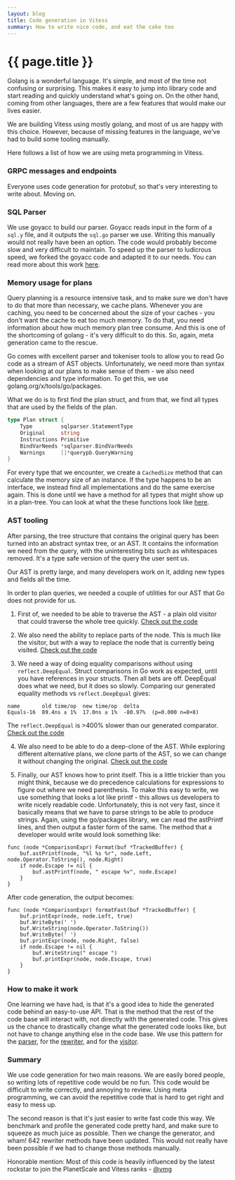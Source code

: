 ```yaml
---
layout: blog
title: Code generation in Vitess
summary: How to write nice code, and eat the cake too
---
```


# {{ page.title }}


Golang is a wonderful language. It's simple, and most of the time not confusing or surprising.
This makes it easy to jump into library code and start reading and quickly understand what's going on.
On the other hand, coming from other languages, there are a few features that would make our lives easier.

We are building Vitess using mostly golang, and most of us are happy with this choice.
However, because of missing features in the language, we've had to build some tooling manually.

Here follows a list of how we are using meta programming in Vitess.

### GRPC messages and endpoints

Everyone uses code generation for protobuf, so that's very interesting to write about. Moving on.

### SQL Parser

We use goyacc to build our parser.
Goyacc reads input in the form of a `sql.y` file, and it outputs the `sql.go` parser we use.
Writing this manually would not really have been an option. The code would probably become slow and very difficult to maintain.
To speed up the parser to ludicrous speed, we forked the goyacc code and adapted it to our needs. You can read more about this work [here](https://github.com/vitessio/vitess/pull/7669).

### Memory usage for plans

Query planning is a resource intensive task, and to make sure we don't have to do that more than necessary, we cache plans.
Whenever you are caching, you need to be concerned about the size of your caches - you don't want the cache to eat too much memory.
To do that, you need information about how much memory plan tree consume.
And this is one of the shortcoming of golang - it's very difficult to do this.
So, again, meta generation came to the rescue.

Go comes with excellent parser and tokeniser tools to allow you to read Go code as a stream of AST objects.
Unfortunately, we need more than syntax when looking at our plans to make sense of them - we also need dependencies and type information.
To get this, we use golang.org/x/tools/go/packages.

What we do is to first find the plan struct, and from that, we find all types that are used by the fields of the plan.
```go
type Plan struct {
    Type         sqlparser.StatementType 
    Original     string
    Instructions Primitive
    BindVarNeeds *sqlparser.BindVarNeeds
    Warnings     []*querypb.QueryWarning
}
```
For every type that we encounter, we create a `CachedSize` method that can calculate the memory size of an instance.
If the type happens to be an interface, we instead find all implementations and do the same exercise again.
This is done until we have a method for all types that might show up in a plan-tree. You can look at what the these functions look like [here](https://github.com/vitessio/vitess/blob/master/go/vt/sqlparser/cached_size.go). 

### AST tooling

After parsing, the tree structure that contains the original query has been turned into an abstract syntax tree, or an AST.
It contains the information we need from the query, with the uninteresting bits such as whitespaces removed. 
It's a type safe version of the query the user sent us. 

Our AST is pretty large, and many developers work on it, adding new types and fields all the time.

In order to plan queries, we needed a couple of utilities for our AST that Go does not provide for us.

1. First of, we needed to be able to traverse the AST - a plain old visitor that could traverse the whole tree quickly. [Check out the code](https://github.com/vitessio/vitess/blob/master/go/vt/sqlparser/ast_visit.go)

2. We also need the ability to replace parts of the node. This is much like the visitor, but with a way to replace the node that is currently being visited. [Check out the code](https://github.com/vitessio/vitess/blob/master/go/vt/sqlparser/ast_rewrite.go)

3. We need a way of doing equality comparisons without using `reflect.DeepEqual`.
Struct comparisons in Go work as expected, until you have references in your structs. Then all bets are off.
DeepEqual does what we need, but it does so slowly. Comparing our generated equality methods vs `reflect.DeepEqual` gives:
   
```
name       old time/op  new time/op  delta
Equals-16  89.4ns ± 1%  17.0ns ± 1%  -80.97%  (p=0.000 n=8+8)
```

The `reflect.DeepEqual` is >400% slower than our generated comparator. [Check out the code](https://github.com/vitessio/vitess/blob/master/go/vt/sqlparser/ast_equals.go)

4. We also need to be able to do a deep-clone of the AST. While exploring different alternative plans, we clone parts of the AST, so we can change it without changing the original. [Check out the code](https://github.com/vitessio/vitess/blob/master/go/vt/sqlparser/ast_clone.go)

5. Finally, our AST knows how to print itself. 
This is a little trickier than you might think, because we do precedence calculations for expressions to figure out where we need parenthesis. 
To make this easy to write, we use something that looks a lot like printf - this allows us developers to write nicely readable code.
Unfortunately, this is not very fast, since it basically means that we have to parse strings to be able to produce strings.
Again, using the go/packages library, we can read the astPrintf lines, and then output a faster form of the same.
The method that a developer would write would look something like:

```golang
func (node *ComparisonExpr) Format(buf *TrackedBuffer) {
	buf.astPrintf(node, "%l %s %r", node.Left, node.Operator.ToString(), node.Right)
	if node.Escape != nil {
		buf.astPrintf(node, " escape %v", node.Escape)
	}
}
```

After code generation, the output becomes:
```golang
func (node *ComparisonExpr) formatFast(buf *TrackedBuffer) {
	buf.printExpr(node, node.Left, true)
	buf.WriteByte(' ')
	buf.WriteString(node.Operator.ToString())
	buf.WriteByte(' ')
	buf.printExpr(node, node.Right, false)
	if node.Escape != nil {
		buf.WriteString(" escape ")
		buf.printExpr(node, node.Escape, true)
	}
}
```

### How to make it work

One learning we have had, is that it's a good idea to hide the generated code behind an easy-to-use API.
That is the method that the rest of the code base will interact with, not directly with the generated code.
This gives us the chance to drastically change what the generated code looks like, but not have to change anything else in the code base.
We use this pattern for the [parser](https://github.com/vitessio/vitess/blob/master/go/vt/sqlparser/parser.go), for the [rewriter](https://github.com/vitessio/vitess/blob/master/go/vt/sqlparser/rewriter_api.go), and for the [visitor](https://github.com/vitessio/vitess/blob/master/go/vt/sqlparser/ast_funcs.go#L37).

### Summary
We use code generation for two main reasons. 
We are easily bored people, so writing lots of repetitive code would be no fun. 
This code would be difficult to write correctly, and annoying to review.
Using meta programming, we can avoid the repetitive code that is hard to get right and easy to mess up.

The second reason is that it's just easier to write fast code this way. 
We benchmark and profile the generated code pretty hard, and make sure to squeeze as much juice as possible.
Then we change the generator, and wham! 642 rewriter methods have been updated. 
This would not really have been possible if we had to change those methods manually.

Honorable mention:
Most of this code is heavily influenced by the latest rockstar to join the PlanetScale and Vitess ranks - [@vmg](http://github.com/vmg)